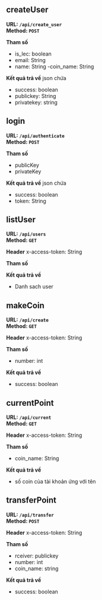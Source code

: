 ## createUser
**URL: `/api/create_user`** \
**Method: `POST`**

**Tham số**
- is_lec: boolean
- email: String
- name: String
-coin_name: String

**Kết quả trả về**
json chứa
- success: boolean 
- publickey: String
- privatekey: string

## login
**URL: `/api/authenticate`** \
**Method: `POST`**

**Tham số**
- publicKey
- privateKey

**Kết quả trả về**
 json chứa
 - success: boolean
 - token: String
 
## listUser
**URL: `/api/users`** \
**Method: `GET`**

**Header**
x-access-token: String

**Tham số**

**Kết quả trả về** 
- Danh sach user

## makeCoin
**URL: `/api/create`** \
**Method: `GET`**

**Header**
x-access-token: String

**Tham số**
- number: int

**Kết quả trả về** 
- success: boolean

## currentPoint
**URL: `/api/current`** \
**Method: `GET`**

**Header**
x-access-token: String

**Tham số**
- coin_name: String

**Kết quả trả về**
- số coin của tài khoản ứng với tên

## transferPoint
**URL: `/api/transfer`** \
**Method: `POST`**

**Header**
x-access-token: String

**Tham số**
- rceiver: publickey 
-  number: int
- coin_name: string

**Kết quả trả về**
- success: boolean



